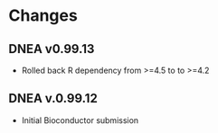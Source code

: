 # Changes

## DNEA v0.99.13
- Rolled back R dependency from >=4.5 to to >=4.2

## DNEA v.0.99.12
- Initial Bioconductor submission
